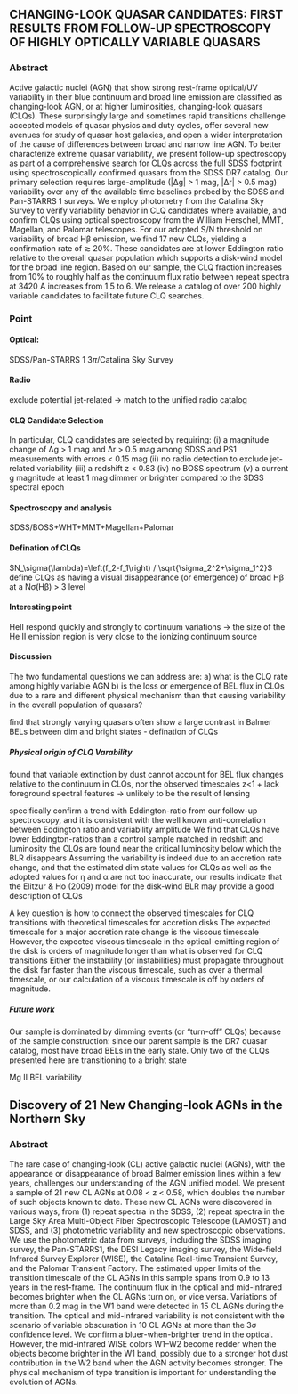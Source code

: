 ## CHANGING-LOOK QUASAR CANDIDATES: FIRST RESULTS FROM FOLLOW-UP SPECTROSCOPY OF HIGHLY OPTICALLY VARIABLE QUASARS
### Abstract
Active galactic nuclei (AGN) that show strong rest-frame optical/UV variability in their blue continuum and broad line emission are classified as changing-look AGN, or at higher luminosities, changing-look quasars (CLQs). These surprisingly large and sometimes rapid transitions challenge accepted models of quasar physics and duty cycles, offer several new avenues for study of quasar host galaxies, and open a wider interpretation of the cause of differences between broad and narrow line AGN. To better characterize extreme quasar variability, we present follow-up spectroscopy as part of a comprehensive search for CLQs across the full SDSS footprint using spectroscopically confirmed quasars from the SDSS DR7 catalog. Our primary selection requires large-amplitude (|∆g| > 1 mag, |∆r| > 0.5 mag) variability over any of the available time baselines probed by the SDSS and Pan-STARRS 1 surveys. We employ photometry from the Catalina Sky Survey to verify variability behavior in CLQ candidates where available, and confirm CLQs using optical spectroscopy from the William Herschel, MMT, Magellan, and Palomar telescopes. For our adopted S/N threshold on variability of broad Hβ emission, we find 17 new CLQs, yielding a confirmation rate of $\gtrsim$ 20%. These candidates are at lower Eddington ratio relative to the overall quasar population which supports a disk-wind model for the broad line region. Based on our sample, the CLQ fraction increases from 10% to roughly half as the continuum flux ratio between repeat spectra at 3420 A increases from 1.5 to 6. We release a catalog of over 200 highly variable candidates to facilitate future CLQ searches.

### Point
#### Optical:
SDSS/Pan-STARRS 1 3$\pi$/Catalina Sky Survey
#### Radio
exclude potential jet-related -> match to the unified radio catalog
#### CLQ Candidate Selection
In particular, CLQ candidates are selected by requiring: 
(i) a magnitude change of ∆g > 1 mag and ∆r > 0.5 mag among SDSS and PS1 measurements with errors < 0.15 mag
(ii) no radio detection to exclude jet-related variability
(iii) a redshift z < 0.83
(iv) no BOSS spectrum
(v) a current g magnitude at least 1 mag dimmer or brighter compared to the SDSS spectral epoch

#### Spectroscopy and analysis
SDSS/BOSS+WHT+MMT+Magellan+Palomar
#### Defination of CLQs
$N_\sigma(\lambda)=\left(f_2-f_1\right) / \sqrt{\sigma_2^2+\sigma_1^2}$
define CLQs as having a visual disappearance (or emergence) of broad Hβ at a Nσ(Hβ) > 3 level
#### Interesting point
HeII respond quickly and strongly to continuum variations -> the size of the He II emission region is very close to the ionizing continuum source
#### Discussion
The two fundamental questions we can address are: 
a) what is the CLQ rate among highly variable AGN
b) is the loss or emergence of BEL flux in CLQs due to a rare and different physical mechanism than that causing variability in the overall population of quasars?

find that strongly varying quasars often show a large contrast in Balmer BELs between dim and bright states - defination of CLQs
##### Physical origin of CLQ Varability
found that variable extinction by dust cannot account for BEL flux changes relative to the continuum in CLQs, nor the observed timescales
 z<1 + lack foreground spectral features -> unlikely to be the result of lensing
 
specifically confirm a trend with Eddington-ratio from our follow-up spectroscopy, and it is consistent with the well known anti-correlation between Eddington ratio and variability amplitude
    We find that CLQs have lower Eddington-ratios than a control sample matched in redshift and luminosity
    the CLQs are found near the critical luminosity below which the BLR disappears
Assuming the variability is indeed due to an accretion rate change, and that the estimated dim state values for CLQs as well as the adopted values for η and α are not too inaccurate, our results indicate that the Elitzur & Ho (2009) model for the disk-wind BLR may provide a good description of CLQs

A key question is how to connect the observed timescales for CLQ transitions with theoretical timescales for accretion disks
The expected timescale for a major accretion rate change is the viscous timescale
    However, the expected viscous timescale in the optical-emitting region of the disk is orders of magnitude longer than what is observed for CLQ transitions
Either the instability (or instabilities) must propagate throughout the disk far faster than the viscous timescale, such as over a thermal timescale, or our calculation of a viscous timescale is off by orders of magnitude.
##### Future work
Our sample is dominated by dimming events (or “turn-off” CLQs) because of the sample construction: since our parent sample is the DR7 quasar catalog, most have broad BELs in the early state. Only two of the CLQs presented here are transitioning to a bright state

Mg II BEL variability


 







## Discovery of 21 New Changing-look AGNs in the Northern Sky
### Abstract 
The rare case of changing-look (CL) active galactic nuclei (AGNs), with the appearance or disappearance of broad Balmer emission lines within a few years, challenges our understanding of the AGN unified model. We present a sample of 21 new CL AGNs at 0.08 < z < 0.58, which doubles the number of such objects known to date. These new CL AGNs were discovered in various ways, from (1) repeat spectra in the SDSS, (2) repeat spectra in the Large Sky Area Multi-Object Fiber Spectroscopic Telescope (LAMOST) and SDSS, and (3) photometric variability and new spectroscopic observations. We use the photometric data from surveys, including the SDSS imaging survey, the Pan-STARRS1, the DESI Legacy imaging survey, the Wide-field Infrared Survey Explorer (WISE), the Catalina Real-time Transient Survey, and the Palomar Transient Factory. The estimated upper limits of the transition timescale of the CL AGNs in this sample spans from 0.9 to 13 years in the rest-frame. The continuum flux in the optical and mid-infrared becomes brighter when the CL AGNs turn on, or vice versa. Variations of more than 0.2 mag in the W1 band were detected in 15 CL AGNs during the transition. The optical and mid-infrared variability is not consistent with the scenario of variable obscuration in 10 CL AGNs at more than the 3σ confidence level. We confirm a bluer-when-brighter trend in the optical. However, the mid-infrared WISE colors W1–W2 become redder when the objects become brighter in the W1 band, possibly due to a stronger hot dust contribution in the W2 band when the AGN activity becomes stronger. The physical mechanism of type transition is important for understanding the evolution of AGNs.